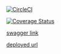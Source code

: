 [![CircleCI](https://dl.circleci.com/status-badge/img/gh/divinecharlotte/learn-express/tree/blog-testing.svg?style=svg)](https://dl.circleci.com/status-badge/redirect/gh/divinecharlotte/learn-express/tree/blog-testing)

[![Coverage Status](https://coveralls.io/repos/github/divinecharlotte/learn-express/badge.svg?branch=develop)](https://coveralls.io/github/divinecharlotte/learn-express?branch=develop)


[swagger link](https://mybrandapi-s8ia.onrender.com/api-docs/)

[deployed url](https://mybrandapi-s8ia.onrender.com)